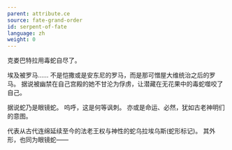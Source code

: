 ```yaml
---
parent: attribute.ce
source: fate-grand-order
id: serpent-of-fate
language: zh
weight: 0
---
```


克娄巴特拉用毒蛇自尽了。

埃及被罗马……
不是恺撒或是安东尼的罗马，而是那可憎屋大维统治之后的罗马。
据说被幽禁在自己宫殿的她不甘沦为俘虏，让潜藏在无花果中的毒蛇噬咬了自己。

据说蛇乃是眼镜蛇。
呜呼，这是何等讽刺。
亦或是命运、必然，犹如古老神明们的意图。

代表从古代连绵延续至今的法老王权与神性的蛇乌拉埃乌斯(蛇形标记)。
其外形，也同为眼镜蛇——
